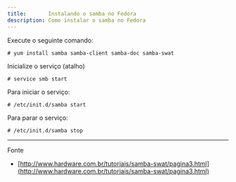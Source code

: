 ```yaml
---
title:       Instalando o samba no Fedora
description: Como instalar o samba no Fedora
---
```



Execute o seguinte comando:

	# yum install samba samba-client samba-doc samba-swat

Inicialize o serviço (atalho)

	# service smb start

Para iniciar o serviço:

	# /etc/init.d/samba start

Para parar o serviço:

	# /etc/init.d/samba stop


- - -
Fonte

- [http://www.hardware.com.br/tutoriais/samba-swat/pagina3.html](http://www.hardware.com.br/tutoriais/samba-swat/pagina3.html)

